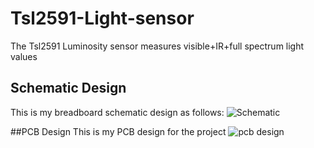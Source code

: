 # Tsl2591-Light-sensor
The Tsl2591 Luminosity sensor measures visible+IR+full spectrum light values

## Schematic Design
This is my breadboard schematic design as follows:
![Schematic](https://user-images.githubusercontent.com/55503392/74797626-869afe80-5299-11ea-9aa0-502505d1a43c.png)

##PCB Design
This is my PCB design for the project
![pcb design](https://user-images.githubusercontent.com/55503392/74798727-82241500-529c-11ea-9e4c-b29585048298.png)
